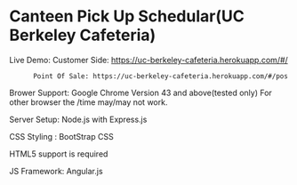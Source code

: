 # Canteen Pick Up Schedular(UC Berkeley Cafeteria)

Live Demo: 
          Customer Side: https://uc-berkeley-cafeteria.herokuapp.com/#/
          
          Point Of Sale: https://uc-berkeley-cafeteria.herokuapp.com/#/pos

Brower Support: Google Chrome Version 43 and above(tested only)
                For other browser the /time may/may not work.
              
Server Setup: Node.js with Express.js

CSS Styling : BootStrap CSS

HTML5 support is required

JS Framework: Angular.js
